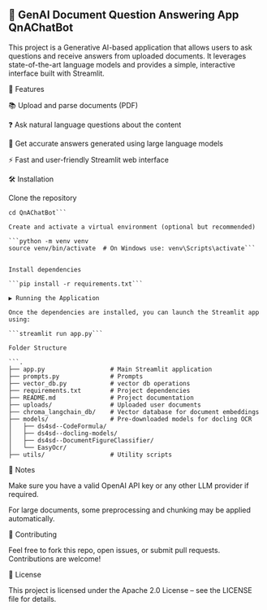 ## 📄 GenAI Document Question Answering App **QnAChatBot**

This project is a Generative AI-based application that allows users to ask questions and receive answers from uploaded documents. It leverages state-of-the-art language models and provides a simple, interactive interface built with Streamlit.

🚀 Features

📚 Upload and parse documents (PDF)

❓ Ask natural language questions about the content

💬 Get accurate answers generated using large language models

⚡ Fast and user-friendly Streamlit web interface

🛠️ Installation

Clone the repository

```git clone https://github.com/prashantm27/QnAChatBot.git
cd QnAChatBot```

Create and activate a virtual environment (optional but recommended)

```python -m venv venv
source venv/bin/activate  # On Windows use: venv\Scripts\activate```


Install dependencies

```pip install -r requirements.txt```

▶️ Running the Application

Once the dependencies are installed, you can launch the Streamlit app using:

```streamlit run app.py```

Folder Structure

```.
├── app.py                  # Main Streamlit application
├── prompts.py              # Prompts 
├── vector_db.py            # vector db operations
├── requirements.txt        # Project dependencies
├── README.md               # Project documentation
├── uploads/                # Uploaded user documents
├── chroma_langchain_db/    # Vector database for document embeddings
├── models/                 # Pre-downloaded models for docling OCR
│   ├── ds4sd--CodeFormula/
│   ├── ds4sd--docling-models/
│   ├── ds4sd--DocumentFigureClassifier/
│   └── EasyOcr/
├── utils/                  # Utility scripts 
```
📌 Notes

Make sure you have a valid OpenAI API key or any other LLM provider if required.

For large documents, some preprocessing and chunking may be applied automatically.

🙌 Contributing

Feel free to fork this repo, open issues, or submit pull requests. Contributions are welcome!

📄 License

This project is licensed under the Apache 2.0 License – see the LICENSE
 file for details.